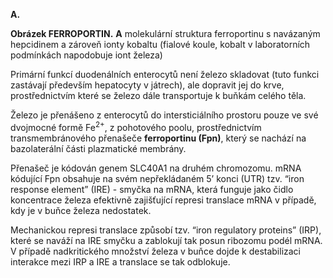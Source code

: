 <div class="w3-row">
<div class="w3-half w3-justify">

**A.**
<bdl-pdb-pdbe-molstar molecule-id="6wbv" height="350px" show-ions="CO"></bdl-pdb-pdbe-molstar>

**Obrázek FERROPORTIN.** **A** molekulární struktura ferroportinu s navázaným hepcidinem a zároveň ionty kobaltu (fialové koule, kobalt v laboratorních podmínkách napodobuje iont železa)

</div>
<div class="w3-half">
<div class="w3-margin-left w3-justify">

Primární funkcí duodenálních enterocytů není železo skladovat (tuto funkci zastávají především hepatocyty v játrech), ale dopravit jej do krve, prostřednictvím které se železo dále transportuje k buňkám celého těla. 

Železo je přenášeno z enterocytů do intersticiálního prostoru pouze ve své dvojmocné formě Fe<sup>2+</sup>, z pohotového poolu, prostřednictvím transmembránového přenašeče **ferroportinu (Fpn)**, který se nachází na bazolaterální části plazmatické membrány. 

Přenašeč je kódován genem SLC40A1 na druhém chromozomu. mRNA kódující Fpn obsahuje na svém nepřekládaném 5’ konci (UTR) tzv. “iron response element” (IRE) - smyčka na mRNA, která funguje jako čidlo koncentrace železa efektivně zajišťující represi translace mRNA v případě, kdy je v buňce železa nedostatek. 

Mechanickou represi translace způsobí tzv. “iron regulatory proteins” (IRP), které se naváží na IRE smyčku a zablokují tak posun ribozomu podél mRNA. V případě nadkritického množství železa v buňce dojde k destabilizaci interakce mezi IRP a IRE a translace se tak odblokuje. 

</div>
</div>
</div>





